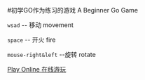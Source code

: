 #初学GO作为练习的游戏 A Beginner Go Game 

`wsad` -- 移动 movement 

`space` -- 开火 fire

`mouse-right&left` --旋转 rotate

[Play Online 在线游玩](http://8.138.24.218:8080/)